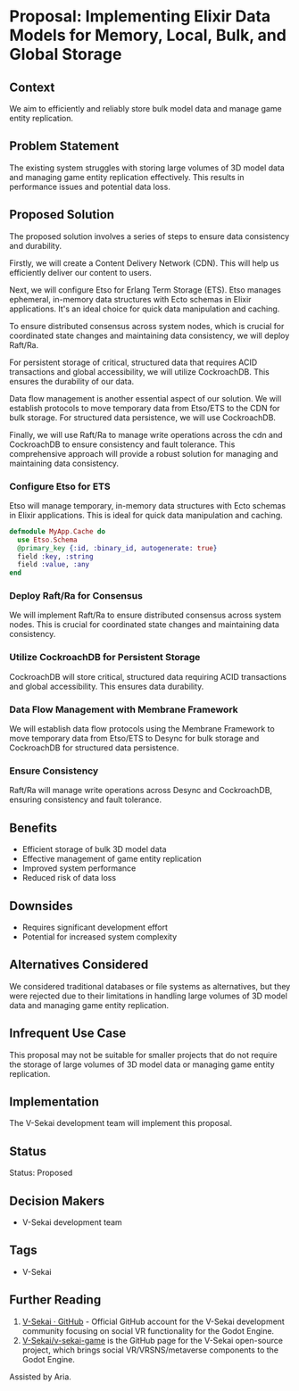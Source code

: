 # Proposal: Implementing Elixir Data Models for Memory, Local, Bulk, and Global Storage

## Context

We aim to efficiently and reliably store bulk model data and manage game entity replication.

## Problem Statement

The existing system struggles with storing large volumes of 3D model data and managing game entity replication effectively. This results in performance issues and potential data loss.

## Proposed Solution

The proposed solution involves a series of steps to ensure data consistency and durability.

Firstly, we will create a Content Delivery Network (CDN). This will help us efficiently deliver our content to users.

Next, we will configure Etso for Erlang Term Storage (ETS). Etso manages ephemeral, in-memory data structures with Ecto schemas in Elixir applications. It's an ideal choice for quick data manipulation and caching.

To ensure distributed consensus across system nodes, which is crucial for coordinated state changes and maintaining data consistency, we will deploy Raft/Ra.

For persistent storage of critical, structured data that requires ACID transactions and global accessibility, we will utilize CockroachDB. This ensures the durability of our data.

Data flow management is another essential aspect of our solution. We will establish protocols to move temporary data from Etso/ETS to the CDN for bulk storage. For structured data persistence, we will use CockroachDB.

Finally, we will use Raft/Ra to manage write operations across the cdn and CockroachDB to ensure consistency and fault tolerance. This comprehensive approach will provide a robust solution for managing and maintaining data consistency.

### Configure Etso for ETS

Etso will manage temporary, in-memory data structures with Ecto schemas in Elixir applications. This is ideal for quick data manipulation and caching.

```elixir
defmodule MyApp.Cache do
  use Etso.Schema
  @primary_key {:id, :binary_id, autogenerate: true}
  field :key, :string
  field :value, :any
end
```

### Deploy Raft/Ra for Consensus

We will implement Raft/Ra to ensure distributed consensus across system nodes. This is crucial for coordinated state changes and maintaining data consistency.

### Utilize CockroachDB for Persistent Storage

CockroachDB will store critical, structured data requiring ACID transactions and global accessibility. This ensures data durability.

### Data Flow Management with Membrane Framework

We will establish data flow protocols using the Membrane Framework to move temporary data from Etso/ETS to Desync for bulk storage and CockroachDB for structured data persistence.

### Ensure Consistency

Raft/Ra will manage write operations across Desync and CockroachDB, ensuring consistency and fault tolerance.

## Benefits

- Efficient storage of bulk 3D model data
- Effective management of game entity replication
- Improved system performance
- Reduced risk of data loss

## Downsides

- Requires significant development effort
- Potential for increased system complexity

## Alternatives Considered

We considered traditional databases or file systems as alternatives, but they were rejected due to their limitations in handling large volumes of 3D model data and managing game entity replication.

## Infrequent Use Case

This proposal may not be suitable for smaller projects that do not require the storage of large volumes of 3D model data or managing game entity replication.

## Implementation

The V-Sekai development team will implement this proposal.

## Status

Status: Proposed <!-- Draft | Proposed | Rejected | Accepted | Deprecated | Superseded by -->

## Decision Makers

- V-Sekai development team

## Tags

- V-Sekai

## Further Reading

1. [V-Sekai · GitHub](https://github.com/v-sekai) - Official GitHub account for the V-Sekai development community focusing on social VR functionality for the Godot Engine.
2. [V-Sekai/v-sekai-game](https://github.com/v-sekai/v-sekai-game) is the GitHub page for the V-Sekai open-source project, which brings social VR/VRSNS/metaverse components to the Godot Engine.

Assisted by Aria.
